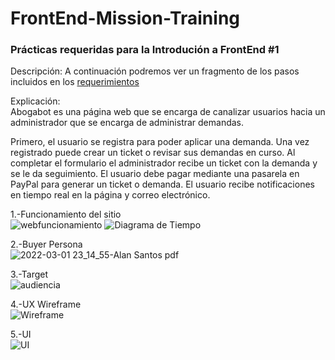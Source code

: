 # FrontEnd-Mission-Training  
### Prácticas requeridas para la Introdución a FrontEnd #1  
  
Descripción: A continuación podremos ver un fragmento de los pasos incluidos en los [requerimientos](https://github.com/ZaydelSenpai/FrontEnd-Mision-Training/blob/main/Pr%C3%A1ctica%201/AbogabotRequerimientosZaydel.doc/)

Explicación:  
Abogabot es una página web que se encarga de canalizar usuarios hacia un administrador que se encarga de administrar demandas.

Primero, el usuario se registra para poder aplicar una demanda.
Una vez registrado puede crear un ticket o revisar sus demandas en curso.
Al completar el formulario el administrador recibe un ticket con la demanda y se le da seguimiento.
El usuario debe pagar mediante una pasarela en PayPal para generar un ticket o demanda.
El usuario recibe notificaciones en tiempo real en la página y correo electrónico.

1.-Funcionamiento del sitio  
![webfuncionamiento](https://user-images.githubusercontent.com/58988280/156700333-1231d0ec-9655-4a76-92e7-ad815b641992.png)
![Diagrama de Tiempo](https://user-images.githubusercontent.com/58988280/156700377-eb8bb050-845a-4de9-83c5-6bf004b10136.png)

2.-Buyer Persona  
![2022-03-01 23_14_55-Alan Santos pdf](https://user-images.githubusercontent.com/58988280/156700265-3503e4b8-67ae-4ead-ad2e-b7cd47d0b0fb.png)

3.-Target  
![audiencia](https://user-images.githubusercontent.com/58988280/156701225-6d42cc06-27c6-4544-abdc-688d920ffe67.png)

4.-UX Wireframe  
![Wireframe](https://user-images.githubusercontent.com/58988280/156700258-ec59847b-5ee7-4c66-a460-f96c3dbed5fc.png)

5.-UI  
![UI](https://user-images.githubusercontent.com/58988280/156700238-a3165672-847b-4876-a582-599f772fb634.png)
